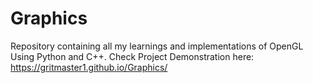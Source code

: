 # Graphics
Repository containing all my learnings and implementations of OpenGL Using Python and C++.
Check Project Demonstration here: https://gritmaster1.github.io/Graphics/
